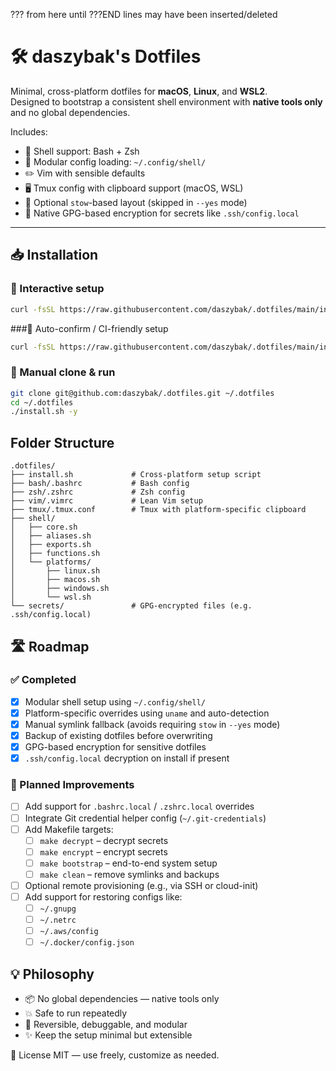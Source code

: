 ??? from here until ???END lines may have been inserted/deleted
# 🛠️ daszybak's Dotfiles

Minimal, cross-platform dotfiles for **macOS**, **Linux**, and **WSL2**.  
Designed to bootstrap a consistent shell environment with **native tools only** and no global dependencies.

Includes:

- 🐚 Shell support: Bash + Zsh
- 🧩 Modular config loading: `~/.config/shell/`
- ✏️ Vim with sensible defaults
- 🖥️ Tmux config with clipboard support (macOS, WSL)
- 🧬 Optional `stow`-based layout (skipped in `--yes` mode)
- 🔐 Native GPG-based encryption for secrets like `.ssh/config.local`

---

## 📥 Installation

### 🔹 Interactive setup

```bash
curl -fsSL https://raw.githubusercontent.com/daszybak/.dotfiles/main/install.sh | bash
```

###🔹 Auto-confirm / CI-friendly setup

```bash
curl -fsSL https://raw.githubusercontent.com/daszybak/.dotfiles/main/install.sh | bash -s -- -y
```

### 🔹 Manual clone & run
```bash
git clone git@github.com:daszybak/.dotfiles.git ~/.dotfiles
cd ~/.dotfiles
./install.sh -y
```

## Folder Structure

```text
.dotfiles/
├── install.sh             # Cross-platform setup script
├── bash/.bashrc           # Bash config
├── zsh/.zshrc             # Zsh config
├── vim/.vimrc             # Lean Vim setup
├── tmux/.tmux.conf        # Tmux with platform-specific clipboard
├── shell/
│   ├── core.sh
│   ├── aliases.sh
│   ├── exports.sh
│   ├── functions.sh
│   └── platforms/
│       ├── linux.sh
│       ├── macos.sh
│       ├── windows.sh
│       └── wsl.sh
└── secrets/               # GPG-encrypted files (e.g. .ssh/config.local)
```

## 🛣️ Roadmap

### ✅ Completed

- [x] Modular shell setup using `~/.config/shell/`
- [x] Platform-specific overrides using `uname` and auto-detection
- [x] Manual symlink fallback (avoids requiring `stow` in `--yes` mode)
- [x] Backup of existing dotfiles before overwriting
- [x] GPG-based encryption for sensitive dotfiles
- [x] `.ssh/config.local` decryption on install if present

### 🧩 Planned Improvements

- [ ] Add support for `.bashrc.local` / `.zshrc.local` overrides
- [ ] Integrate Git credential helper config (`~/.git-credentials`)
- [ ] Add Makefile targets:
  - [ ] `make decrypt` – decrypt secrets
  - [ ] `make encrypt` – encrypt secrets
  - [ ] `make bootstrap` – end-to-end system setup
  - [ ] `make clean` – remove symlinks and backups
- [ ] Optional remote provisioning (e.g., via SSH or cloud-init)
- [ ] Add support for restoring configs like:
  - [ ] `~/.gnupg`
  - [ ] `~/.netrc`
  - [ ] `~/.aws/config`
  - [ ] `~/.docker/config.json`

## 💡 Philosophy
- 📦 No global dependencies — native tools only
- 💥 Safe to run repeatedly
- 🧽 Reversible, debuggable, and modular
- ✨ Keep the setup minimal but extensible

📎 License
MIT — use freely, customize as needed.

